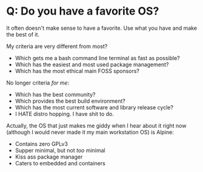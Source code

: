 # Q: Do you have a favorite OS?

It often doesn't make sense to have a favorite. Use what you have and
make the best of it.

My criteria are very different from most?

* Which gets me a bash command line terminal as fast as possible?
* Which has the easiest and most used package management? 
* Which has the most ethical main FOSS sponsors?

No longer criteria *for me*:

* Which has the best community?
* Which provides the best build environment? 
* Which has the most current software and library release cycle?
* I HATE distro hopping. I have shit to do.

Actually, the OS that just makes me giddy when I hear about it right
now (although I would never made it my main workstation OS) is Alpine:

* Contains zero GPLv3
* Supper minimal, but not *too* minimal
* Kiss ass package manager
* Caters to embedded and containers

